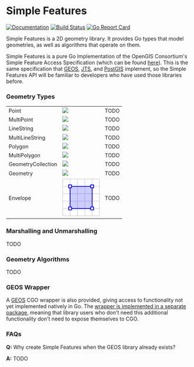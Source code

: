 # Simple Features

[![Documentation](https://img.shields.io/badge/go.dev-reference-007d9c?logo=go&logoColor=white&style=flat)](https://pkg.go.dev/github.com/peterstace/simplefeatures/geom?tab=doc)
[![Build Status](https://github.com/peterstace/simplefeatures/workflows/build/badge.svg)](https://github.com/peterstace/simplefeatures/actions)
[![Go Report
Card](https://goreportcard.com/badge/github.com/peterstace/simplefeatures)](https://goreportcard.com/report/github.com/peterstace/simplefeatures)

Simple Features is a 2D geometry library. It provides Go types that model
geometries, as well as algorithms that operate on them.

Simple Features is a pure Go Implementation of the OpenGIS Consortium's Simple
Feature Access Specification (which can be found
[here](http://www.opengeospatial.org/standards/sfa)). This is the same
specification that [GEOS](https://trac.osgeo.org/geos),
[JTS](https://locationtech.github.io/jts/), and [PostGIS](https://postgis.net/)
implement, so the Simple Features API will be familiar to developers who have
used those libraries before.

### Geometry Types

<table>

<tr>
<td>Point</td>
<td><img src="./.hidden/assets/point.svg"></td>
<td>TODO</td>
</tr>

<tr>
<td>MultiPoint</td>
<td><img src="./.hidden/assets/multipoint.svg"></td>
<td>TODO</td>
</tr>

<tr>
<td>LineString</td>
<td><img src="./.hidden/assets/linestring.svg"></td>
<td>TODO</td>
</tr>

<tr>
<td>MultiLineString</td>
<td><img src="./.hidden/assets/multilinestring.svg"></td>
<td>TODO</td>
</tr>

<tr>
<td>Polygon</td>
<td><img src="./.hidden/assets/polygon.svg"></td>
<td>TODO</td>
</tr>

<tr>
<td>MultiPolygon</td>
<td><img src="./.hidden/assets/multipolygon.svg"></td>
<td>TODO</td>
</tr>

<tr>
<td>GeometryCollection</td>
<td><img src="./.hidden/assets/geometrycollection.svg"></td>
<td>TODO</td>
</tr>

<tr>
<td>Geometry</td>
<td><img src="./.hidden/assets/geometry.svg"></td>
<td>TODO</td>
</tr>

<tr>
<td>Envelope</td>
<td><img src="./.hidden/assets/envelope.svg"></td>
<td>TODO</td>
</tr>

</table>

### Marshalling and Unmarshalling

TODO

### Geometry Algorithms

TODO

### GEOS Wrapper

A [GEOS](https://www.osgeo.org/projects/geos/) CGO wrapper is also provided,
giving access to functionality not yet implemented natively in Go. The [wrapper
is implemented in a separate
package](https://pkg.go.dev/github.com/peterstace/simplefeatures/geos?tab=doc),
meaning that library users who don't need this additional functionality don't
need to expose themselves to CGO.

### FAQs

**Q:** Why create Simple Features when the GEOS library already exists?

**A:** TODO
